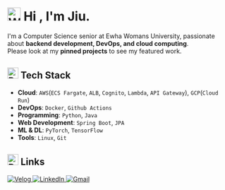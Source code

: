 # <img src="https://raw.githubusercontent.com/Tarikul-Islam-Anik/Animated-Fluent-Emojis/master/Emojis/Hand%20gestures/Waving%20Hand.png" alt="Waving Hand" width="30" height="30" /> Hi , I'm Jiu.

I'm a Computer Science senior at Ewha Womans University, passionate about **backend development, DevOps, and cloud computing**. <br>
Please look at my **pinned projects** to see my featured work.

## <img src="https://raw.githubusercontent.com/Tarikul-Islam-Anik/Animated-Fluent-Emojis/master/Emojis/Travel%20and%20places/Rocket.png" alt="Rocket" width="25" height="25" /> Tech Stack

- **Cloud**: `AWS`(`ECS Fargate`, `ALB`, `Cognito`, `Lambda`, `API Gateway`), `GCP`(`Cloud Run`)
- **DevOps**: `Docker`, `Github Actions`
- **Programming**: `Python`, `Java`
- **Web Development**: `Spring Boot`, `JPA`
- **ML & DL**: `PyTorch`, `TensorFlow`
- **Tools**: `Linux`, `Git`


## <img src="https://raw.githubusercontent.com/Tarikul-Islam-Anik/Animated-Fluent-Emojis/master/Emojis/Hand%20gestures/Backhand%20Index%20Pointing%20Down%20Light%20Skin%20Tone.png" alt="Backhand Index Pointing Down Light Skin Tone" width="25" height="25" /> Links ##
<a href="https://velog.io/@jiu-jung">
  <img src="https://img.shields.io/badge/-Velog-20C997?style=flat-square&logo=Velog&logoColor=white" alt="Velog">
</a>
<a href="https://www.linkedin.com/in/jiwoo-jung-cs">
  <img src="https://img.shields.io/badge/-LinkedIn-blue?style=flat-square&logo=Linkedin&logoColor=white" alt="LinkedIn">
</a>
<a href="mailto:jiu.jung.cs@gmail.com">
  <img src="https://img.shields.io/badge/Gmail-d14836?style=flat-square&logo=Gmail&logoColor=white" alt="Gmail">
</a> 

